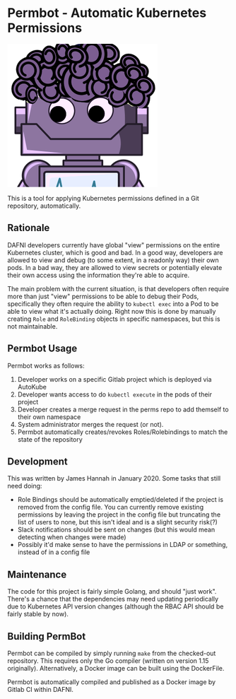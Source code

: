 # Permbot - Automatic Kubernetes Permissions

![permbot-logo](permbot-logo.png)

This is a tool for applying Kubernetes permissions defined in a Git repository,
automatically.

## Rationale

DAFNI developers currently have global "view" permissions on the entire Kubernetes
cluster, which is good and bad. In a good way, developers are allowed to view and debug
(to some extent, in a readonly way) their own pods. In a bad way, they are allowed to
view secrets or potentially elevate their own access using the information they're able
to acquire.

The main problem with the current situation, is that developers often require more than
just "view" permissions to be able to debug their Pods, specifically they often require
the ability to `kubectl exec` into a Pod to be able to view what it's actually doing.
Right now this is done by manually creating `Role` and `RoleBinding` objects in specific
namespaces, but this is not maintainable.

## Permbot Usage

Permbot works as follows:

1. Developer works on a specific Gitlab project which is deployed via AutoKube
2. Developer wants access to do `kubectl execute` in the pods of their project
3. Developer creates a merge request in the perms repo to add themself to their own
   namespace
4. System administrator merges the request (or not).
5. Permbot automatically creates/revokes Roles/Rolebindings to match the state of the
   repository

## Development

This was written by James Hannah in January 2020. Some tasks that still need doing:

- Role Bindings should be automatically emptied/deleted if the project is removed from
  the config file. You can currently remove existing permissions by leaving the project
  in the config file but truncating the list of users to none, but this isn't ideal and
  is a slight security risk(?)
- Slack notifications should be sent on changes (but this would mean detecting when changes
  were made)
- Possibly it'd make sense to have the permissions in LDAP or something, instead of in a
  config file

## Maintenance

The code for this project is fairly simple Golang, and should "just work". There's a
chance that the dependencies may need updating periodically due to Kubernetes API
version changes (although the RBAC API should be fairly stable by now).

## Building PermBot

Permbot can be compiled by simply running `make` from the checked-out repository. This
requires only the Go compiler (written on version 1.15 originally). Alternatively, a
Docker image can be built using the DockerFile.

Permbot is automatically compiled and published as a Docker image by Gitlab CI within DAFNI.
